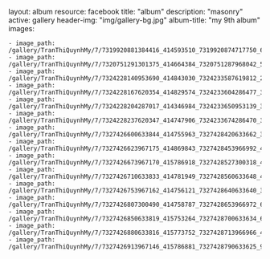 
layout: album
resource: facebook
title: "album"
description: "masonry"
active: gallery
header-img: "img/gallery-bg.jpg"
album-title: "my 9th album"
images:
    
    - image_path: /gallery/TranThiQuynhMy/7/7319920881384416_414593510_7319920874717750_6987993685841643698_n.jpg
    - image_path: /gallery/TranThiQuynhMy/7/7320751291301375_414664384_7320751287968042_5422945974290451121_n.jpg
    - image_path: /gallery/TranThiQuynhMy/7/7324228140953690_414843030_7324233587619812_2135213840784728755_n.jpg
    - image_path: /gallery/TranThiQuynhMy/7/7324228167620354_414829574_7324233604286477_3739837100054621639_n.jpg
    - image_path: /gallery/TranThiQuynhMy/7/7324228204287017_414346984_7324233650953139_3571920986681974263_n.jpg
    - image_path: /gallery/TranThiQuynhMy/7/7324228237620347_414747906_7324233674286470_3269621770978610508_n.jpg
    - image_path: /gallery/TranThiQuynhMy/7/7327426600633844_414755963_7327428420633662_3619763766922043078_n.jpg
    - image_path: /gallery/TranThiQuynhMy/7/7327426623967175_414869843_7327428453966992_4450394245041711724_n.jpg
    - image_path: /gallery/TranThiQuynhMy/7/7327426673967170_415786918_7327428527300318_4693115751214543796_n.jpg
    - image_path: /gallery/TranThiQuynhMy/7/7327426710633833_414781949_7327428560633648_4323887931917478021_n.jpg
    - image_path: /gallery/TranThiQuynhMy/7/7327426753967162_414756121_7327428640633640_3449735587961932454_n.jpg
    - image_path: /gallery/TranThiQuynhMy/7/7327426807300490_414758787_7327428653966972_6512157142671184511_n.jpg
    - image_path: /gallery/TranThiQuynhMy/7/7327426850633819_415753264_7327428700633634_6665666848253899313_n.jpg
    - image_path: /gallery/TranThiQuynhMy/7/7327426880633816_415773752_7327428713966966_4594248840987799988_n.jpg
    - image_path: /gallery/TranThiQuynhMy/7/7327426913967146_415786881_7327428790633625_9106440399851147759_n.jpg